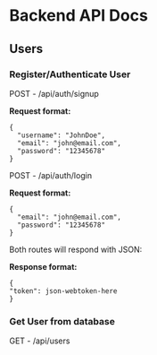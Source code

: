 # Backend API Docs

## Users

### Register/Authenticate User

POST - /api/auth/signup

**Request format:**

```
{
  "username": "JohnDoe",
  "email": "john@email.com",
  "password": "12345678"
}
```

POST - /api/auth/login

**Request format:**

```
{
  "email": "john@email.com",
  "password": "12345678"
}
```

Both routes will respond with JSON:

**Response format:**

```
{
"token": json-webtoken-here
}
```

### Get User from database

GET - /api/users
